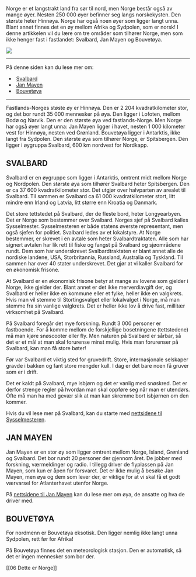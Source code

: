 Norge er et langstrakt land fra sør til nord, men Norge består også av mange øyer. Nesten 250 000 øyer befinner seg langs norskekysten. Den største heter Hinnøya. Norge har også noen øyer som ligger langt unna. Blant annet finnes det en øy mellom Afrika og Sydpolen, som er norsk! I denne artikkelen vil du lære om tre områder som tilhører Norge, men som ikke henger fast i fastlandet: Svalbard, Jan Mayen og Bouvetøya.

![](https://cdn.kursoria.no/pensum/elements/pensum-for-samfunnskunnskapsproven-_aqswde.jpg)

---

På denne siden kan du lese mer om:

-    [Svalbard](https://app.norskkunnskap.no/pensum/rtehtr/zrt6e2/aqswde#svalbard)
-    [Jan Mayen](https://app.norskkunnskap.no/pensum/rtehtr/zrt6e2/aqswde#jan-mayen)
-    [Bouvetøya](https://app.norskkunnskap.no/pensum/rtehtr/zrt6e2/aqswde#bouvetoya)

---

Fastlands-Norges støste øy er Hinnøya. Den er 2 204 kvadratkilometer stor, og det bor rundt 35 000 mennesker på øya. Den ligger i Lofoten, mellom Bodø og Narvik. Den er den største øya ved fastlands-Norge. Men Norge har også øyer langt unna: Jan Mayen ligger i havet, nesten 1 000 kilometer vest for Hinnøya, nesten ved Grønland. Bouvetøya ligger i Antarktis, ikke langt fra Sydpolen. Den største øya som tilhører Norge, er Spitsbergen. Den ligger i øygruppa Svalbard, 600 km nordvest for Nordkapp.

## SVALBARD

Svalbard er en øygruppe som ligger i Antarktis, omtrent midt mellom Norge og Nordpolen. Den største øya som tilhører Svalbard heter Spitsbergen. Den er ca 37 600 kvadratkilometer stor. Det utgjør over halvparten av arealet til Svalbard. Til sammen er Svalbard ca 61 000 kvadratkilometer stort, litt mindre enn Irland og Latvia, litt større enn Kroatia og Danmark.

Det store tettstedet på Svalbard, der de fleste bord, heter Longyearbyen. Det er Norge som bestemmer over Svalbard. Norges sjef på Svalbard kalles Sysselmester. Sysselmesteren er både statens øverste representant, men også sjefen for politiet. Svalbard ledes av et lokalstyre. At Norge bestemmer, er skrevet i en avtale som heter Svalbardtraktaten. Alle som har signert avtalen har lik rett til fiske og fangst på Svalbard og sjøområdene rundt. Dem som har underskrevet Svalbardtraktaten er blant annet alle de nordiske landene, USA, Storbritannia, Russland, Australia og Tyskland. Til sammen har over 40 stater underskrevet. Det gjør at vi kaller Svalbard for en økonomisk frisone.

At Svalbard er en økonomisk frisone betyr at mange av lovene som gjelder i Norge, ikke gjelder der. Blant annet er det ikke merverdiavgift der, og Svalbard er heller ikke en kommune eller et fylke, heller ikke en valgkrets. Hvis man vil stemme til Stortingsvalget eller lokalvalget i Norge, må man stemme fra sin vanlige valgkrets. Det er heller ikke lov å drive fast, millitær virksomhet på Svalbard.

På Svalbard foregår det mye forskning. Rundt 3 000 personer er fastboende. For å komme mellom de forskjellige bosetningene (tettstedene) må man kjøre snøscooter eller fly. Men naturen på Svalbard er sårbar, så det er et mål at man skal forurense minst mulig. Hvis man forurenser på Svalbard, kan man få store bøter! 

Før var Svalbard et viktig sted for gruvedrift. Store, internasjonale selskaper gravde i bakken og fant store mengder kull. I dag er det bare noen få gruver som er i drift.

Det er kaldt på Svalbard, mye isbjørn og det er vanlig med snøskred. Det er derfor strenge regler på hvordan man skal oppføre seg når man er utendørs. Ofte må man ha med gevær slik at man kan skremme bort isbjørnen om den kommer. 

Hvis du vil lese mer på Svalbard, kan du starte med [nettsidene til Sysselmesteren](https://www.sysselmesteren.no/).

## JAN MAYEN

Jan Mayen er en stor øy som ligger omtrent mellom Norge, Island, Grønland og Svalbard. Det bor rundt 20 personer der gjennom året. De jobber med forskning, værmeldinger og radio. I tillegg driver de flyplassen på Jan Mayen, som kun er åpen for forsvaret. Det er ikke mulig å besøke Jan Mayen, men øya og dem som lever der, er viktige for at vi skal få et godt værvarsel for Atlanterhavet utenfor Norge. 

På [nettsidene til Jan Mayen](http://jan.mayen.no/) kan du lese mer om øya, de ansatte og hva de driver med.

## BOUVETØYA

For nordmenn er Bouvetøya eksotisk. Den ligger nemlig ikke langt unna Sydpolen, rett før for Afrika!

På Bouvetøya finnes det en meteorologisk stasjon. Den er automatisk, så det er ingen mennesker som bor der.



[[06 Dette er Norge]]